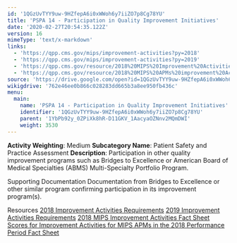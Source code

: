 ```yaml
---
id: '1QGzUvTYY9uw-9HZfepA6i0xWWoh6y7iiZO7p8Cg78YU'
title: 'PSPA 14 - Participation in Quality Improvement Initiatives'
date: '2020-02-27T20:54:35.122Z'
version: 16
mimeType: 'text/x-markdown'
links:
  - 'https://qpp.cms.gov/mips/improvement-activities?py=2018'
  - 'https://qpp.cms.gov/mips/improvement-activities?py=2019'
  - 'https://qpp.cms.gov/resource/2018%20MIPS%20Improvement%20Activities%20Fact%20Sheet'
  - 'https://qpp.cms.gov/resource/2018%20MIPS%20APMs%20improvement%20Activities%20scores%20fact%20sheet'
source: 'https://drive.google.com/open?id=1QGzUvTYY9uw-9HZfepA6i0xWWoh6y7iiZO7p8Cg78YU'
wikigdrive: '762e46ee0b866c028283dd665b3a8ee950fb436c'
menu:
  main:
    name: 'PSPA 14 - Participation in Quality Improvement Initiatives'
    identifier: '1QGzUvTYY9uw-9HZfepA6i0xWWoh6y7iiZO7p8Cg78YU'
    parent: '1YbPb92y_0ZPiXk8hR-D11GKV_1AacyaOZNnv2MQmDWI'
    weight: 3530
---
```





**Activity Weighting**: Medium
**Subcategory Name**: Patient Safety and Practice Assessment
**Description**: Participation in other quality improvement programs such as Bridges to Excellence or American Board of Medical Specialties (ABMS) Multi-Specialty Portfolio Program.




Supporting Documentation
Documentation from Bridges to Excellence or other similar program confirming participation in its improvement program(s).




Resources
[2018 Improvement Activities Requirements](https://qpp.cms.gov/mips/improvement-activities?py=2018)
[2019 Improvement Activities Requirements](https://qpp.cms.gov/mips/improvement-activities?py=2019)
[2018 MIPS Improvement Activities Fact Sheet](https://qpp.cms.gov/resource/2018%20MIPS%20Improvement%20Activities%20Fact%20Sheet)
[Scores for Improvement Activities for MIPS APMs in the 2018 Performance Period Fact Sheet](https://qpp.cms.gov/resource/2018%20MIPS%20APMs%20improvement%20Activities%20scores%20fact%20sheet)
